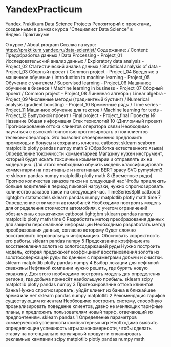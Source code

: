 # YandexPracticum


Yandex.Praktikum Data Science Projects
Репозиторий с проектами, созданными в рамках курса "Специалист Data Science" в Яндекс.Практикуме

О курсе / About program
Ссылка на курс: https://praktikum.yandex.ru/data-scientist/
Содержание: / Content:
Предобработка данных / Data Processing - Project_01
Исследовательский анализ данных / Exploratory data analysis - Project_02
Статистический анализ данных / Statistical analysis of data - Project_03
Сборный проект / Common project - Project_04
Введение в машинное обучение / Introduction to machine learning - Project_05
Обучение с учителем / Supervised learning - Project_06
Машинное обучение в бизнесе / Machine learning in business - Project_07
Сборный проект / Common project - Project_08
Линейная алгебра / Linear algebra - Project_09
Численные методы (градиентный бустинг) / Numerical analysis (gradient boosting) - Project_10
Временные ряды / Time series - Project_11
Машинное обучение для текстов / Machine learning for texts - Project_12
Выпускной проект / Final project - Project_final
Проекты
№	Название	Общая информация	Стек технологий
10	(Дипломный проект) Прогнозирование оттока клиентов оператора связи	Необходимо научиться с высокой точностью прогнозировать отток клиентов телеком-оператора. Это позволит своевременно предложить промокоды и бонусы и сохранить клиента.	catboost sklearn seaborn matplotlib plotly pandas numpy math
9	(Обработка естественного языка) Определение токсичности комментариев	Магазину нужен инструмент, который будет искать токсичные комментарии и отправлять их на модерацию. Для этого необходимо обучить модель классифицировать комментарии на позитивные и негативные	BERT spacy SVC pymystem3 re sklearn pandas numpy matplotlib plotly math
8	(Временные ряды) Прогноз количества заказов такси на следующий час	Чтобы привлекать больше водителей в период пиковой нагрузки, нужно спрогнозировать количество заказов такси на следующий час.	TimeSeriesSplit catboost lightgbm statsmodels sklearn pandas numpy matplotlib plotly math time
7	Определение стоимости автомобилей	Необходимо построить модель для определения стоимости автомобиля, с учетом ограничений обозначенных заказчиком	catboost lightgbm sklearn pandas numpy matplotlib plotly math time
6	Разработать метод преобразования данных для защиты персональной информации	Необходимо разработать метод преобразования данных, согласно которому будет сложно восстановить персональную информацию. Обосновать корректность его работы.	sklearn pandas numpy
5	Предсказание коэффициента восстановления золота из золотосодержащей руды	Нужно построить модель, которая предскажет коэффициент восстановления золота из золотосодержащей руды по данным с параметрами добычи и очистки.	sklearn matplotlib plotly pandas numpy
4	Выбор локации для нефтяной скважины	Нефтяной компании нужно решить, где бурить новую скважину. Для этого необходимо построить модель для определения региона, где добыча принесёт наибольшую прибыль.	sklearn scipy matplotlib plotly pandas numpy
3	Прогнозирование оттока клиентов банка	Нужно спрогнозировать, уйдёт клиент из банка в ближайшее время или нет	sklearn pandas numpy matplotlib
2	Рекомендация тарифов существующим клиентам	Необходимо построить систему, способную проанализировать поведение клиентов, давно не меняющих тарифные планы, и предложить пользователям новый тариф, отвечающий их предпочтениям.	sklearn pandas
1	Определение параметров коммерческой успешности компьютерных игр	Необходимо выявить определяющие успешность игры закономерности, чтобы сделать ставку на потенциально популярный продукт и спланировать рекламные кампании	scipy matplotlib plotly pandas numpy math
